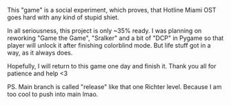 This "game" is a social experiment, which proves, that Hotline Miami OST goes hard with any kind of stupid shiet.

In all seriousness, this project is only ~35% ready. I was planning on reworking "Game the Game", "Sralker" and a bit of "DCP" in Pygame so that player will unlock it after finishing colorblind mode.
But life stuff got in a way, as it always does. 

Hopefully, I will return to this game one day and finish it. 
Thank you all for patience and help <3


PS. Main branch is called "release" like that one Richter level. Because I am too cool to push into main lmao.
